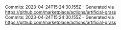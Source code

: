 Commits: 2023-04-24T15:24:30.155Z - Generated via https://github.com/marketplace/actions/artificial-grass
<br>
Commits: 2023-04-24T15:24:30.155Z - Generated via https://github.com/marketplace/actions/artificial-grass
<br>
